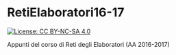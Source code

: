 # RetiElaboratori16-17

[![License: CC BY-NC-SA 4.0](https://img.shields.io/badge/License-CC%20BY--NC--SA%204.0-lightgrey.svg)](https://creativecommons.org/licenses/by-nc-sa/4.0/)

Appunti del corso di Reti degli Elaboratori (AA 2016-2017)
